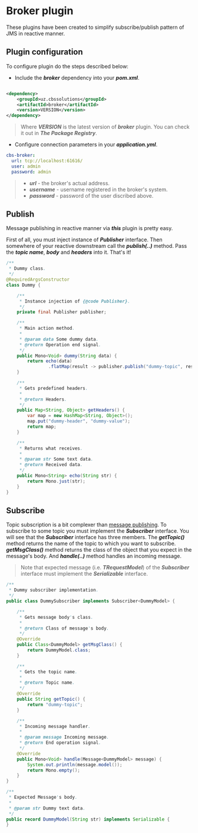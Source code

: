 # Broker plugin

These plugins have been created to simplify subscribe/publish pattern of JMS in reactive manner.

## Plugin configuration

To configure plugin do the steps described below:

- Include the ***broker*** dependency into your ***pom.xml***.

```xml

<dependency>
    <groupId>uz.cbssolutions</groupId>
    <artifactId>broker</artifactId>
    <version>VERSION</version>
</dependency>
```

> Where ***VERSION*** is the latest version of ***broker*** plugin. You can check it out in ***The Package Registry***.

- Configure connection parameters in your ***application.yml***.

```yml
cbs-broker:
  url: tcp://localhost:61616/
  user: admin
  password: admin
```

> - ***url*** - the broker's actual address.
> - ***username*** - username registered in the broker's system.
> - ***password*** - password of the user discribed above.

## Publish

Message publishing in reactive manner via ***this*** plugin is pretty easy.

First of all, you must inject instance of ***Publisher*** interface. Then somewhere of your reactive downstream call the
***publish(..)*** method. Pass the ***topic name***, ***body*** and ***headers*** into it. That's it!

```java
/**
 * Dummy class.
 */
@RequiredArgsConstructor
class Dummy {

    /**
     * Instance injection of {@code Publisher}.
     */
    private final Publisher publisher;

    /**
     * Main action method.
     *
     * @param data Some dummy data.
     * @return Operation end signal.
     */
    public Mono<Void> dummy(String data) {
        return echo(data)
                .flatMap(result -> publisher.publish("dummy-topic", result, this.getHeaders()));
    }

    /**
     * Gets predefined headers.
     *
     * @return Headers.
     */
    public Map<String, Object> getHeaders() {
        var map = new HashMap<String, Object>();
        map.put("dummy-header", "dummy-value");
        return map;
    }

    /**
     * Returns what receives.
     *
     * @param str Some text data.
     * @return Received data.
     */
    public Mono<String> echo(String str) {
        return Mono.just(str);
    }
}
```

## Subscribe

Topic subscription is a bit complexer than [message publishing](#Publish).
To subscribe to some topic you must implement the ***Subscriber*** interface. You will see that the ***Subscriber***
interface has three members. The ***getTopic()*** method returns the name of the topic to which you want to subscribe.
***getMsgClass()*** method returns the class of the object that you expect in the message's body. And ***handle(..)***
method handles an incoming message.

> Note that expected message (i.e. ***TRequestModel***) of the ***Subscriber*** interface must implement the
***Serializable*** interface.

```java
/**
 * Dummy subscriber implementation.
 */
public class DummySubscriber implements Subscriber<DummyModel> {

    /**
     * Gets message body's class.
     *
     * @return Class of message's body.
     */
    @Override
    public Class<DummyModel> getMsgClass() {
        return DummyModel.class;
    }

    /**
     * Gets the topic name.
     *
     * @return Topic name.
     */
    @Override
    public String getTopic() {
        return "dummy-topic";
    }

    /**
     * Incoming message handler.
     *
     * @param message Incoming message.
     * @return End operation signal.
     */
    @Override
    public Mono<Void> handle(Message<DummyModel> message) {
        System.out.println(message.model());
        return Mono.empty();
    }
}

/**
 * Expected Message's body.
 *
 * @param str Dummy text data.
 */
public record DummyModel(String str) implements Serializable {
}
```